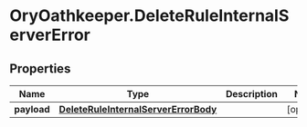 # OryOathkeeper.DeleteRuleInternalServerError

## Properties

| Name        | Type                                                                          | Description | Notes      |
| ----------- | ----------------------------------------------------------------------------- | ----------- | ---------- |
| **payload** | [**DeleteRuleInternalServerErrorBody**](DeleteRuleInternalServerErrorBody.md) |             | [optional] |
